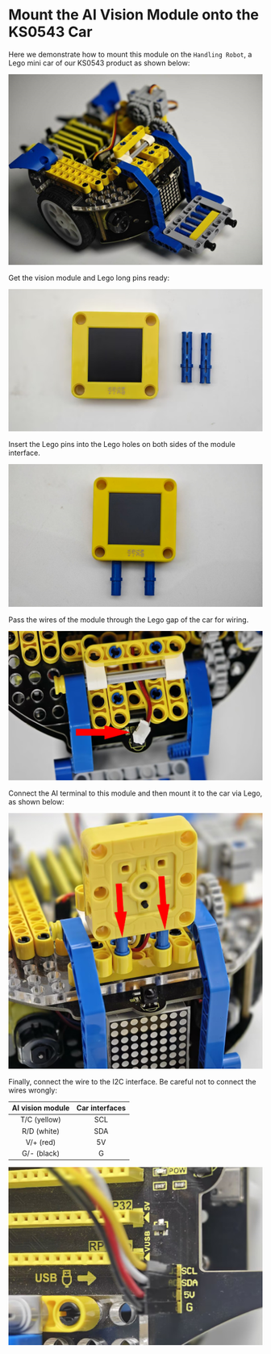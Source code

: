# Mount the AI Vision Module onto the KS0543 Car

Here we demonstrate how to mount this module on the `Handling Robot`, a Lego mini car of our KS0543 product as shown below:

![install-1](./media/install-1.png)

Get the vision module and Lego long pins ready:

![install-2](./media/install-2.png)

Insert the Lego pins into the Lego holes on both sides of the module interface.

![install-3](./media/install-3.png)

Pass the wires of the module through the Lego gap of the car for wiring.

![install-4](./media/install-4.png)

Connect the AI terminal to this module and then mount it to the car via Lego, as shown below:

![install-5](./media/install-5.png)

Finally, connect the wire to the I2C interface. Be careful not to connect the wires wrongly:

| AI vision module | Car interfaces |
| :--------------: | :------------: |
|   T/C (yellow)   |      SCL       |
|   R/D (white)    |      SDA       |
|    V/+ (red)     |       5V       |
|   G/- (black)    |       G        |

![install-6](./media/install-6.png)